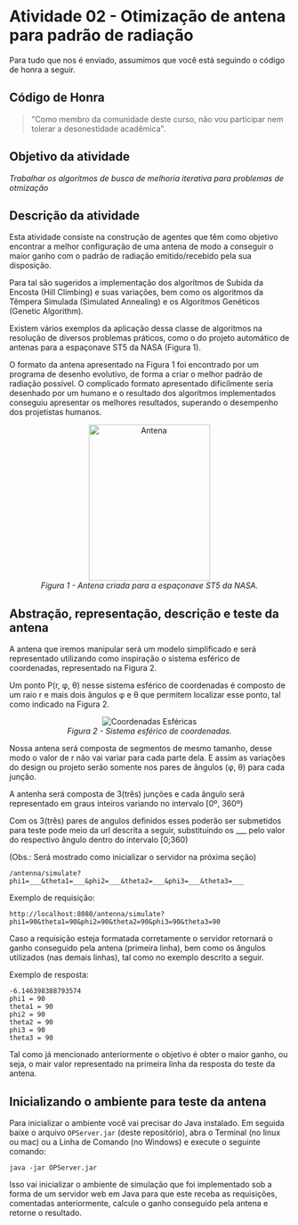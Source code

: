 # Atividade 02 - Otimização de antena para padrão de radiação

Para tudo que nos é enviado, assumimos que você está seguindo o código de honra a seguir.

## Código de Honra

>"Como membro da comunidade deste curso, não vou participar nem tolerar a desonestidade acadêmica".

## Objetivo da atividade
*Trabalhar os algorítmos de busca de melhoria iterativa para problemas de otmização*
	
## Descrição da atividade
Esta atividade consiste na construção de agentes que têm como objetivo encontrar a melhor configuração de	uma antena de modo a conseguir o maior ganho com o padrão de radiação emitido/recebido pela sua disposição.

Para tal são sugeridos a implementação dos algorítmos de Subida da Encosta (Hill Climbing) e suas variações, bem como os algoritmos da Têmpera Simulada (Simulated Annealing) e os Algorítmos Genéticos (Genetic Algorithm).

Existem vários exemplos da aplicação dessa classe de algoritmos na resolução de diversos problemas práticos, como o do projeto automático de antenas para a espaçonave ST5 da NASA (Figura 1).

O formato da antena apresentado na Figura 1 foi encontrado por um programa de desenho evolutivo, de forma a criar o melhor padrão de radiação possível.	O complicado formato apresentado dificilmente seria desenhado por um humano e o resultado dos algorítmos	implementados conseguiu apresentar os melhores resultados, superando o desempenho dos projetistas humanos.

<p align="center">
	<img src="https://upload.wikimedia.org/wikipedia/commons/f/ff/St_5-xband-antenna.jpg" alt="Antena" height="280" width="218"/>
	<br/>
	<em>Figura 1 - Antena criada para a espaçonave ST5 da NASA.</em>
</p>

## Abstração, representação, descrição e teste da antena
A antena que iremos manipular será um modelo simplificado e será representado utilizando como inspiração o sistema esférico de coordenadas, representado na Figura 2.

Um ponto P(r, φ, θ) nesse sistema esférico de coordenadas é composto de um raio r e mais dois ângulos φ e θ que permitem localizar esse ponto, tal como indicado na Figura 2.

<p align="center">
	<img src="https://upload.wikimedia.org/wikipedia/commons/2/26/Esfera_con_coordenadas_esfericas.png" alt="Coordenadas Esféricas"/>
	<br/>
	<em>Figura 2 - Sistema esférico de coordenadas.</em>
</p>

Nossa antena será composta de segmentos de mesmo tamanho, desse modo o valor de r não vai variar para cada parte dela. E assim as variações do design ou projeto serão somente nos pares de ângulos (φ, θ) para cada junção.

A antenha será composta de 3(três) junções e cada ângulo será representado em graus inteiros variando no intervalo [0º, 360º)

Com os 3(três) pares de angulos definidos esses poderão ser submetidos para teste pode meio da url descrita a seguir, substituindo os ___ pelo valor do respectivo ângulo dentro do intervalo [0;360)

(Obs.: Será mostrado como inicializar o servidor na próxima seção)

```
/antenna/simulate?phi1=___&theta1=___&phi2=___&theta2=___&phi3=___&theta3=___
```
Exemplo de requisição:

```
http://localhost:8080/antenna/simulate?phi1=90&theta1=90&phi2=90&theta2=90&phi3=90&theta3=90
```

Caso a requisição esteja formatada corretamente o servidor retornará o ganho conseguido pela antena (primeira linha), bem como os ângulos utilizados (nas demais linhas), tal como no exemplo descrito a seguir.

Exemplo de resposta:
```
-6.146398388793574
phi1 = 90
theta1 = 90
phi2 = 90
theta2 = 90
phi3 = 90
theta3 = 90
```

Tal como já mencionado anteriormente o objetivo é obter o maior ganho, ou seja, o mair valor representado na primeira linha da resposta do teste da antena.	

## Inicializando o ambiente para teste da antena

Para inicializar o ambiente você vai precisar do Java instalado. Em seguida baixe o arquivo `OPServer.jar` (deste repositório), abra o Terminal (no linux ou mac) ou a Linha de Comando (no Windows) e execute o seguinte comando:

```
java -jar OPServer.jar
```

Isso vai inicializar o ambiente de simulação que foi implementado sob a forma de um servidor web em Java para que este receba as requisições, comentadas anteriormente, calcule o ganho conseguido pela antena e retorne o resultado.

